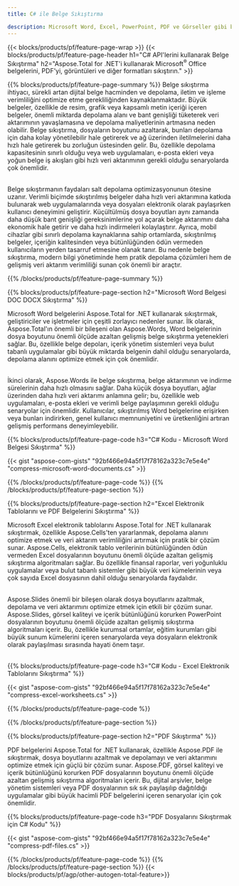 ```yaml
---
title: C# ile Belge Sıkıştırma

description: Microsoft Word, Excel, PowerPoint, PDF ve Görseller gibi belgeleri C# uygulamanız aracılığıyla sıkıştırarak boyutu azaltın. Sıkıştırma sonucunu çevrimiçi olarak test edin.
---
```


{{< blocks/products/pf/feature-page-wrap >}}
{{< blocks/products/pf/feature-page-header h1="C# API'lerini kullanarak Belge Sıkıştırma" h2="Aspose.Total for .NET'i kullanarak Microsoft<sup>&reg;</sup> Office belgelerini, PDF'yi, görüntüleri ve diğer formatları sıkıştırın." >}}

{{% blocks/products/pf/feature-page-summary %}}
Belge sıkıştırma ihtiyacı, sürekli artan dijital belge hacminden ve depolama, iletim ve işleme verimliliğini optimize etme gerekliliğinden kaynaklanmaktadır. Büyük belgeler, özellikle de resim, grafik veya kapsamlı metin içeriği içeren belgeler, önemli miktarda depolama alanı ve bant genişliği tüketerek veri aktarımının yavaşlamasına ve depolama maliyetlerinin artmasına neden olabilir. Belge sıkıştırma, dosyaların boyutunu azaltarak, bunları depolama için daha kolay yönetilebilir hale getirerek ve ağ üzerinden iletilmelerini daha hızlı hale getirerek bu zorluğun üstesinden gelir. Bu, özellikle depolama kapasitesinin sınırlı olduğu veya web uygulamaları, e-posta ekleri veya yoğun belge iş akışları gibi hızlı veri aktarımının gerekli olduğu senaryolarda çok önemlidir.
<br /> <br />

Belge sıkıştırmanın faydaları salt depolama optimizasyonunun ötesine uzanır. Verimli biçimde sıkıştırılmış belgeler daha hızlı veri aktarımına katkıda bulunarak web uygulamalarında veya dosyaları elektronik olarak paylaşırken kullanıcı deneyimini geliştirir. Küçültülmüş dosya boyutları aynı zamanda daha düşük bant genişliği gereksinimlerine yol açarak belge aktarımını daha ekonomik hale getirir ve daha hızlı indirmeleri kolaylaştırır. Ayrıca, mobil cihazlar gibi sınırlı depolama kaynaklarına sahip ortamlarda, sıkıştırılmış belgeler, içeriğin kalitesinden veya bütünlüğünden ödün vermeden kullanıcıların yerden tasarruf etmesine olanak tanır. Bu nedenle belge sıkıştırma, modern bilgi yönetiminde hem pratik depolama çözümleri hem de gelişmiş veri aktarım verimliliği sunan çok önemli bir araçtır.

{{% /blocks/products/pf/feature-page-summary  %}}

{{% blocks/products/pf/feature-page-section  h2="Microsoft Word Belgesi DOC DOCX Sıkıştırma" %}}

Microsoft Word belgelerini Aspose.Total for .NET kullanarak sıkıştırmak, geliştiriciler ve işletmeler için çeşitli zorlayıcı nedenler sunar. İlk olarak, Aspose.Total'ın önemli bir bileşeni olan Aspose.Words, Word belgelerinin dosya boyutunu önemli ölçüde azaltan gelişmiş belge sıkıştırma yetenekleri sağlar. Bu, özellikle belge depoları, içerik yönetim sistemleri veya bulut tabanlı uygulamalar gibi büyük miktarda belgenin dahil olduğu senaryolarda, depolama alanını optimize etmek için çok önemlidir.<br /><br />

İkinci olarak, Aspose.Words ile belge sıkıştırma, belge aktarımının ve indirme sürelerinin daha hızlı olmasını sağlar. Daha küçük dosya boyutları, ağlar üzerinden daha hızlı veri aktarımı anlamına gelir; bu, özellikle web uygulamaları, e-posta ekleri ve verimli belge paylaşımının gerekli olduğu senaryolar için önemlidir. Kullanıcılar, sıkıştırılmış Word belgelerine erişirken veya bunları indirirken, genel kullanıcı memnuniyetini ve üretkenliğini artıran gelişmiş performans deneyimleyebilir.

{{% blocks/products/pf/feature-page-code h3="C# Kodu - Microsoft Word Belgesi Sıkıştırma" %}}

{{< gist "aspose-com-gists" "92bf466e94a5f17f78162a323c7e5e4e" "compress-microsoft-word-documents.cs" >}}

{{% /blocks/products/pf/feature-page-code  %}}
{{% /blocks/products/pf/feature-page-section %}}

{{% blocks/products/pf/feature-page-section  h2="Excel Elektronik Tablolarını ve PDF Belgelerini Sıkıştırma" %}}

Microsoft Excel elektronik tablolarını Aspose.Total for .NET kullanarak sıkıştırmak, özellikle Aspose.Cells'ten yararlanmak, depolama alanını optimize etmek ve veri aktarım verimliliğini artırmak için pratik bir çözüm sunar. Aspose.Cells, elektronik tablo verilerinin bütünlüğünden ödün vermeden Excel dosyalarının boyutunu önemli ölçüde azaltan gelişmiş sıkıştırma algoritmaları sağlar. Bu özellikle finansal raporlar, veri yoğunluklu uygulamalar veya bulut tabanlı sistemler gibi büyük veri kümelerinin veya çok sayıda Excel dosyasının dahil olduğu senaryolarda faydalıdır.<br /><br />

Aspose.Slides önemli bir bileşen olarak dosya boyutlarını azaltmak, depolama ve veri aktarımını optimize etmek için etkili bir çözüm sunar. Aspose.Slides, görsel kaliteyi ve içerik bütünlüğünü korurken PowerPoint dosyalarının boyutunu önemli ölçüde azaltan gelişmiş sıkıştırma algoritmaları içerir. Bu, özellikle kurumsal ortamlar, eğitim kurumları gibi büyük sunum kümelerini içeren senaryolarda veya dosyaların elektronik olarak paylaşılması sırasında hayati önem taşır.<br /><br />

{{% blocks/products/pf/feature-page-code h3="C# Kodu - Excel Elektronik Tablolarını Sıkıştırma" %}}

{{< gist "aspose-com-gists" "92bf466e94a5f17f78162a323c7e5e4e" "compress-excel-worksheets.cs" >}}

{{% /blocks/products/pf/feature-page-code  %}}

{{% /blocks/products/pf/feature-page-section %}}

{{% blocks/products/pf/feature-page-section  h2="PDF Sıkıştırma" %}}

PDF belgelerini Aspose.Total for .NET kullanarak, özellikle Aspose.PDF ile sıkıştırmak, dosya boyutlarını azaltmak ve depolamayı ve veri aktarımını optimize etmek için güçlü bir çözüm sunar. Aspose.PDF, görsel kaliteyi ve içerik bütünlüğünü korurken PDF dosyalarının boyutunu önemli ölçüde azaltan gelişmiş sıkıştırma algoritmaları içerir. Bu, dijital arşivler, belge yönetim sistemleri veya PDF dosyalarının sık sık paylaşılıp dağıtıldığı uygulamalar gibi büyük hacimli PDF belgelerini içeren senaryolar için çok önemlidir. 

{{% blocks/products/pf/feature-page-code h3="PDF Dosyalarını Sıkıştırmak için C# Kodu" %}}

{{< gist "aspose-com-gists" "92bf466e94a5f17f78162a323c7e5e4e" "compress-pdf-files.cs" >}}

{{% /blocks/products/pf/feature-page-code  %}}
{{% /blocks/products/pf/feature-page-section %}}
{{< blocks/products/pf/agp/other-autogen-total-feature>}}
